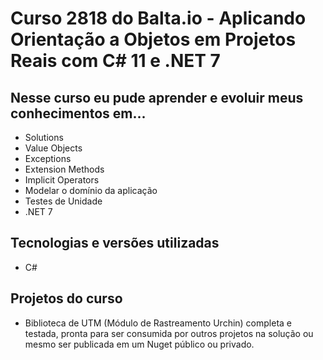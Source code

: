 # Curso 2818 do Balta.io - Aplicando Orientação a Objetos em Projetos Reais com C# 11 e .NET 7

## Nesse curso eu pude aprender e evoluir meus conhecimentos em...

*   Solutions
*   Value Objects
*   Exceptions
*   Extension Methods
*   Implicit Operators
*   Modelar o domínio da aplicação
*   Testes de Unidade
*   .NET 7

## Tecnologias e versões utilizadas
*   C#

## Projetos do curso
*   Biblioteca de UTM (Módulo de Rastreamento Urchin) completa e testada, pronta para ser consumida por outros projetos na solução ou mesmo ser publicada em um Nuget público ou privado.